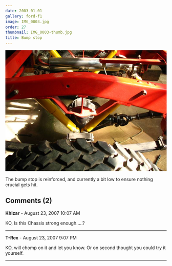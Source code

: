 ```yaml
---
date: 2003-01-01
gallery: ford-f1
image: IMG_0003.jpg
order: 27
thumbnail: IMG_0003-thumb.jpg
title: Bump stop
---
```


![Bump stop](./IMG_0003.jpg)

The bump stop is reinforced, and currently a bit low to ensure nothing crucial gets hit.

<div id="comments">

## Comments (2)

**Khizar** - August 23, 2007 10:07 AM

KO,
Is this Chassis strong enough.....?

---

**T-Rex** - August 23, 2007  9:07 PM

KO, will chomp on it and let you know. Or on second thought you could try it yourself.

---

</div>